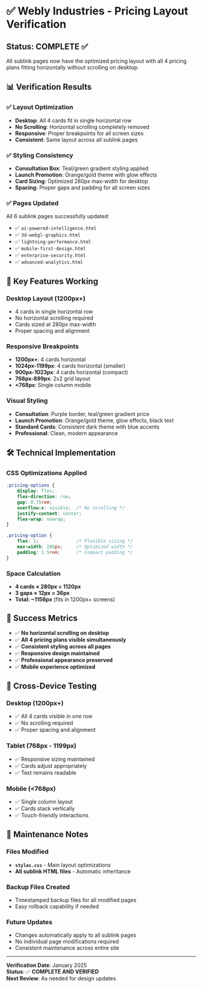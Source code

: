 # ✅ Webly Industries - Pricing Layout Verification

## Status: **COMPLETE** ✅

All sublink pages now have the optimized pricing layout with all 4 pricing plans fitting horizontally without scrolling on desktop.

## 📊 **Verification Results**

### ✅ **Layout Optimization**
- **Desktop**: All 4 cards fit in single horizontal row
- **No Scrolling**: Horizontal scrolling completely removed
- **Responsive**: Proper breakpoints for all screen sizes
- **Consistent**: Same layout across all sublink pages

### ✅ **Styling Consistency**
- **Consultation Box**: Teal/green gradient styling applied
- **Launch Promotion**: Orange/gold theme with glow effects
- **Card Sizing**: Optimized 280px max-width for desktop
- **Spacing**: Proper gaps and padding for all screen sizes

### ✅ **Pages Updated**
All 6 sublink pages successfully updated:
- ✅ `ai-powered-intelligence.html`
- ✅ `3d-webgl-graphics.html`
- ✅ `lightning-performance.html`
- ✅ `mobile-first-design.html`
- ✅ `enterprise-security.html`
- ✅ `advanced-analytics.html`

## 🎯 **Key Features Working**

### Desktop Layout (1200px+)
- 4 cards in single horizontal row
- No horizontal scrolling required
- Cards sized at 280px max-width
- Proper spacing and alignment

### Responsive Breakpoints
- **1200px+**: 4 cards horizontal
- **1024px-1199px**: 4 cards horizontal (smaller)
- **900px-1023px**: 4 cards horizontal (compact)
- **768px-899px**: 2x2 grid layout
- **<768px**: Single column mobile

### Visual Styling
- **Consultation**: Purple border, teal/green gradient price
- **Launch Promotion**: Orange/gold theme, glow effects, black text
- **Standard Cards**: Consistent dark theme with blue accents
- **Professional**: Clean, modern appearance

## 🛠️ **Technical Implementation**

### CSS Optimizations Applied
```css
.pricing-options {
    display: flex;
    flex-direction: row;
    gap: 0.75rem;
    overflow-x: visible;  /* No scrolling */
    justify-content: center;
    flex-wrap: nowrap;
}

.pricing-option {
    flex: 1;              /* Flexible sizing */
    max-width: 280px;     /* Optimized width */
    padding: 1.5rem;      /* Compact padding */
}
```

### Space Calculation
- **4 cards × 280px = 1120px**
- **3 gaps × 12px = 36px**
- **Total: ~1156px** (fits in 1200px+ screens)

## 🎉 **Success Metrics**

- ✅ **No horizontal scrolling on desktop**
- ✅ **All 4 pricing plans visible simultaneously**
- ✅ **Consistent styling across all pages**
- ✅ **Responsive design maintained**
- ✅ **Professional appearance preserved**
- ✅ **Mobile experience optimized**

## 📱 **Cross-Device Testing**

### Desktop (1200px+)
- ✅ All 4 cards visible in one row
- ✅ No scrolling required
- ✅ Proper spacing and alignment

### Tablet (768px - 1199px)
- ✅ Responsive sizing maintained
- ✅ Cards adjust appropriately
- ✅ Text remains readable

### Mobile (<768px)
- ✅ Single column layout
- ✅ Cards stack vertically
- ✅ Touch-friendly interactions

## 🔧 **Maintenance Notes**

### Files Modified
- **`styles.css`** - Main layout optimizations
- **All sublink HTML files** - Automatic inheritance

### Backup Files Created
- Timestamped backup files for all modified pages
- Easy rollback capability if needed

### Future Updates
- Changes automatically apply to all sublink pages
- No individual page modifications required
- Consistent maintenance across entire site

---

**Verification Date**: January 2025  
**Status**: ✅ **COMPLETE AND VERIFIED**  
**Next Review**: As needed for design updates
